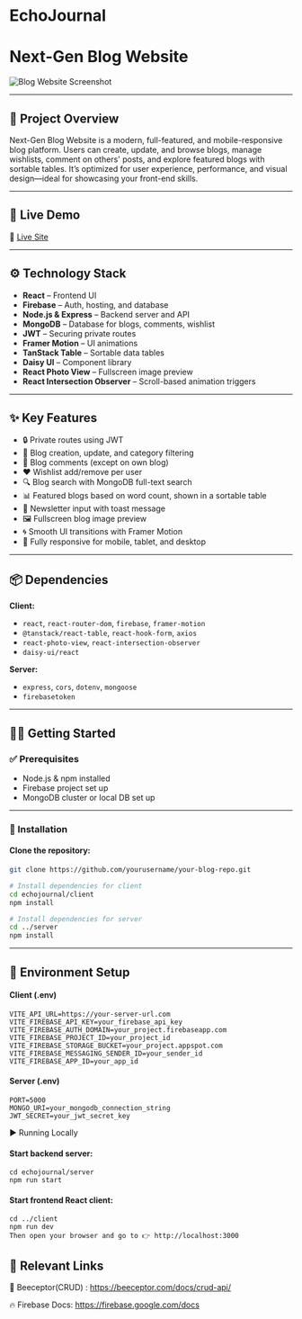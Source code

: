 # EchoJournal

# Next-Gen Blog Website

![Blog Website Screenshot](https://i.ibb.co/MyHtzFmR/Screenshot-2025-06-25-105204.png)

---

## 📌 Project Overview

Next-Gen Blog Website is a modern, full-featured, and mobile-responsive blog platform. Users can create, update, and browse blogs, manage wishlists, comment on others' posts, and explore featured blogs with sortable tables. It’s optimized for user experience, performance, and visual design—ideal for showcasing your front-end skills.

---

## 🚀 Live Demo

🔗 [Live Site](https://assignment-11-f3a27.web.app/)

---

## ⚙️ Technology Stack

- **React** – Frontend UI
- **Firebase** – Auth, hosting, and database
- **Node.js & Express** – Backend server and API
- **MongoDB** – Database for blogs, comments, wishlist
- **JWT** – Securing private routes
- **Framer Motion** – UI animations
- **TanStack Table** – Sortable data tables
- **Daisy UI** – Component library
- **React Photo View** – Fullscreen image preview
- **React Intersection Observer** – Scroll-based animation triggers

---

## ✨ Key Features

- 🔒 Private routes using JWT
- 📝 Blog creation, update, and category filtering
- 💬 Blog comments (except on own blog)
- ❤️ Wishlist add/remove per user
- 🔍 Blog search with MongoDB full-text search
- 📊 Featured blogs based on word count, shown in a sortable table
- 📩 Newsletter input with toast message
- 🖼️ Fullscreen blog image preview
- 🌀 Smooth UI transitions with Framer Motion
- 📱 Fully responsive for mobile, tablet, and desktop

---

## 📦 Dependencies

**Client:**

- `react`, `react-router-dom`, `firebase`, `framer-motion`
- `@tanstack/react-table`, `react-hook-form`, `axios`
- `react-photo-view`, `react-intersection-observer`
- `daisy-ui/react`

**Server:**

- `express`, `cors`, `dotenv`, `mongoose`
- `firebasetoken`

---

## 🧑‍💻 Getting Started

### ✅ Prerequisites

- Node.js & npm installed
- Firebase project set up
- MongoDB cluster or local DB set up

---

### 📁 Installation

#### Clone the repository:

```bash
git clone https://github.com/yourusername/your-blog-repo.git

# Install dependencies for client
cd echojournal/client
npm install

# Install dependencies for server
cd ../server
npm install
```

---

## 🔐 Environment Setup

#### Client (.env)

```env
VITE_API_URL=https://your-server-url.com
VITE_FIREBASE_API_KEY=your_firebase_api_key
VITE_FIREBASE_AUTH_DOMAIN=your_project.firebaseapp.com
VITE_FIREBASE_PROJECT_ID=your_project_id
VITE_FIREBASE_STORAGE_BUCKET=your_project.appspot.com
VITE_FIREBASE_MESSAGING_SENDER_ID=your_sender_id
VITE_FIREBASE_APP_ID=your_app_id
```

#### Server (.env)

```env
PORT=5000
MONGO_URI=your_mongodb_connection_string
JWT_SECRET=your_jwt_secret_key
```

▶️ Running Locally

#### Start backend server:

```
cd echojournal/server
npm run start
```

#### Start frontend React client:

```
cd ../client
npm run dev
Then open your browser and go to 👉 http://localhost:3000
```

## 🔗 Relevant Links

📑 Beeceptor(CRUD) : https://beeceptor.com/docs/crud-api/

🔥 Firebase Docs: https://firebase.google.com/docs
